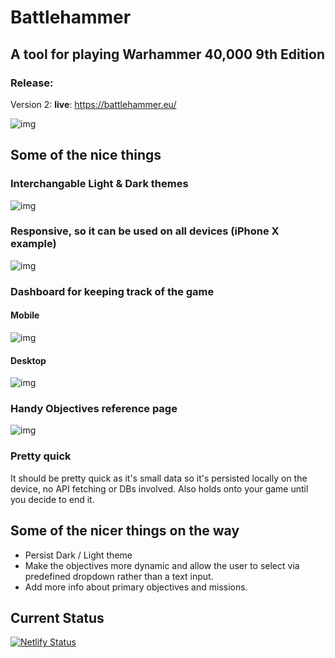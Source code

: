 # Battlehammer

## A tool for playing Warhammer 40,000 9th Edition

### Release: 
Version 2: **live**: https://battlehammer.eu/

![img](https://i.imgur.com/gqyBUOw.jpeg "Title Logo")

## Some of the nice things

### Interchangable Light & Dark themes

![img](https://i.imgur.com/w8y4sCn.jpg "Dark Theme Logo")

### Responsive, so it can be used on all devices (iPhone X example)

![img](https://i.imgur.com/jUyFK8N.png "Responsive iPhoneX image")

### Dashboard for keeping track of the game

#### Mobile

![img](https://i.imgur.com/RUVhm7w.png "mobile dashboard")

#### Desktop

![img](https://i.imgur.com/b32itc2.png "desktop dashboard")

### Handy Objectives reference page

![img](https://i.imgur.com/QY1PuAs.png "Objectives reference page")

### Pretty quick

It should be pretty quick as it's small data so it's persisted locally on the device, no API fetching or DBs involved. Also holds onto your game until you decide to end it.

## Some of the nicer things on the way

- Persist Dark / Light theme
- Make the objectives more dynamic and allow the user to select via predefined dropdown rather than a text input.
- Add more info about primary objectives and missions.

## Current Status

[![Netlify Status](https://api.netlify.com/api/v1/badges/b8d665a3-a992-41eb-b7e7-a7e58543a800/deploy-status)](https://app.netlify.com/sites/battlehammer/deploys)
